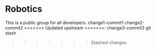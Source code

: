 # Robotics
This is a public group for all developers.
change1-commit1
change2-commit2
<<<<<<< Updated upstream
=======:
change3-commit3
git stash
>>>>>>> Stashed changes

